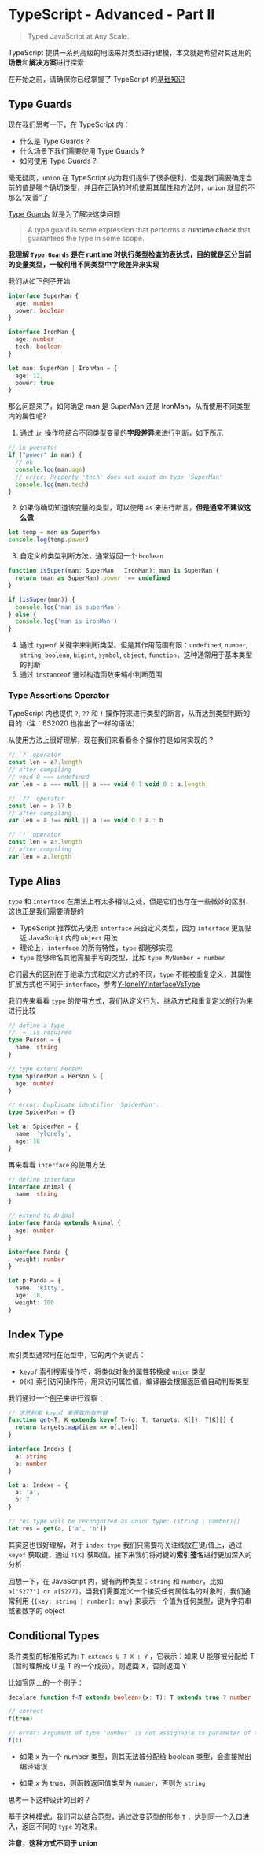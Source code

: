 # TypeScript - Advanced - Part II

> Typed JavaScript at Any Scale.

TypeScript 提供一系列高级的用法来对类型进行建模，本文就是希望对其适用的**场景**和**解决方案**进行探索

在开始之前，请确保你已经掌握了 TypeScript 的[基础知识](./index,md)



## Type Guards

现在我们思考一下，在 TypeScript 内：

- 什么是 Type Guards ?
- 什么场景下我们需要使用 Type Guards ?
- 如何使用 Type Guards ?

毫无疑问，`union` 在 TypeScript 内为我们提供了很多便利，但是我们需要确定当前的值是哪个确切类型，并且在正确的时机使用其属性和方法时，`union` 就显的不那么“友善”了

[Type Guards](https://github.com/Y-lonelY/study-typescript/tree/master/advance/typeGuards.ts) 就是为了解决这类问题

> A type guard is some expression that performs a **runtime check** that guarantees the type in some scope.

**我理解 `Type Guards` 是在 runtime 时执行类型检查的表达式，目的就是区分当前的变量类型，一般利用不同类型中字段差异来实现**

我们从如下例子开始

```typescript
interface SuperMan {
  age: number
  power: boolean
}

interface IronMan {
  age: number
  tech: boolean
}

let man: SuperMan | IronMan = {
  age: 12,
  power: true
}
```

那么问题来了，如何确定 man 是 SuperMan 还是 IronMan，从而使用不同类型内的属性呢?

1. 通过 `in` 操作符结合不同类型变量的**字段差异**来进行判断，如下所示

```typescript
// in poerator
if ("power" in man) {
  // ok
  console.log(man.age)
  // error: Property 'tech' does not exist on type 'SuperMan'
  console.log(man.tech)
}
```

2. 如果你确切知道该变量的类型，可以使用 `as` 来进行断言，**但是通常不建议这么做**

```typescript
let temp = man as SuperMan
console.log(temp.power)
```

3. 自定义的类型判断方法，通常返回一个 `boolean` 

```typescript
function isSuper(man: SuperMan | IronMan): man is SuperMan {
  return (man as SuperMan).power !== undefined
}

if (isSuper(man)) {
  console.log('man is superMan')
} else {
  console.log('man is ironMan')
}
```

4. 通过 `typeof` 关键字来判断类型。但是其作用范围有限：`undefined`, `number`, `string`, `boolean`, `bigint`, `symbol`, `object`, `function`，这种通常用于基本类型的判断
5. 通过 `instanceof` 通过构造函数来缩小判断范围



### Type Assertions Operator

TypeScript 内也提供 `?`, `??` 和 `!` 操作符来进行类型的断言，从而达到类型判断的目的（注：ES2020 也推出了一样的语法）

从使用方法上很好理解，现在我们来看看各个操作符是如何实现的？

```typescript
// `?` operator
const len = a?.length
// after compiling
// void 0 === undefined
var len = a === null || a === void 0 ? void 0 : a.length;

// `??` operator
const len = a ?? b
// after compiling
var len = a !== null || a !== void 0 ? a : b

// `!` operator
const len = a!.length
// after compiling
var len = a.length
```



## Type Alias

`type` 和 `interface` 在用法上有太多相似之处，但是它们也存在一些微妙的区别，这也正是我们需要清楚的

- TypeScript 推荐优先使用 `interface` 来自定义类型，因为 `interface` 更加贴近 JavaScript 内的 `object` 用法
- 理论上，`interface` 的所有特性，`type` 都能够实现
- `type` 能够命名其他需要手写的类型，比如 `type MyNumber = number`

它们最大的区别在于继承方式和定义方式的不同，`type` 不能被重复定义，其属性扩展方式也不同于 `interface`，参考[Y-lonelY/InterfaceVsType](https://github.com/Y-lonelY/study-typescript/blob/master/advance/interfaceVsType.ts)

我们先来看看 `type` 的使用方式，我们从定义行为、继承方式和重复定义的行为来进行比较

```typescript
// define a type
// `=` is required
type Person = {
  name: string
}

// type extend Person
type SpiderMan = Person & {
  age: number
}

// error: Duplicate identifier 'SpiderMan'.
type SpiderMan = {}

let a: SpiderMan = {
  name: 'ylonely',
  age: 18
}
```

再来看看 `interface` 的使用方法

```typescript
// define interface
interface Animal {
  name: string
}

// extend to Animal
interface Panda extends Animal {
  age: number
}

interface Panda {
  weight: number
}

let p:Panda = {
  name: 'kitty',
  age: 18,
  weight: 100
}
```



## Index Type

索引类型通常用在范型中，它的两个关键点：

- `keyof` 索引搜索操作符，将类似对象的属性转换成 `union` 类型
- `O[K]` 索引访问操作符，用来访问属性值，编译器会根据返回值自动判断类型

我们通过一个[例子]()来进行观察：

```typescript
// 这里利用 keyof 来获取所有的键
function get<T, K extends keyof T>(o: T, targets: K[]): T[K][] {
  return targets.map(item => o[item])
}

interface Indexs {
  a: string
  b: number
}

let a: Indexs = {
  a: 'a',
  b: 7
}

// res type will be recongnized as union type: (string | number)[]
let res = get(a, ['a', 'b'])
```

其实这也很好理解，对于 `index type` 我们只需要将关注线放在键/值上，通过 `keyof` 获取键，通过 `T[K]` 获取值，接下来我们将对键的**索引签名**进行更加深入的分析

回想一下，在 JavaScript 内，键有两种类型：`string` 和 `number`，比如 `a["5277"] or a[5277]`，当我们需要定义一个接受任何属性名的对象时，我们通常利用 `{[key: string | number]: any}` 来表示一个值为任何类型，键为字符串或者数字的 object



## Conditional Types

条件类型的标准形式为: `T extends U ? X : Y` ，它表示：如果 U 能够被分配给 T（暂时理解成 U 是 T 的一个成员），则返回 X，否则返回 Y

比如官网上的一个例子：

```typescript
decalare function f<T extends boolean>(x: T): T extends true ? number : string

// correct
f(true)

// error: Argument of type 'number' is not assignable to parameter of type 'boolean'.
f(1)
```

- 如果 x 为一个 number 类型，则其无法被分配给 boolean 类型，会直接抛出编译错误

- 如果 x 为 true，则函数返回值类型为 `number`，否则为 `string`

思考一下这种设计的目的？

基于这种模式，我们可以结合范型，通过改变范型的形参 `T` ，达到同一个入口进入，返回不同的 `type` 的效果。

**注意，这种方式不同于 union**

